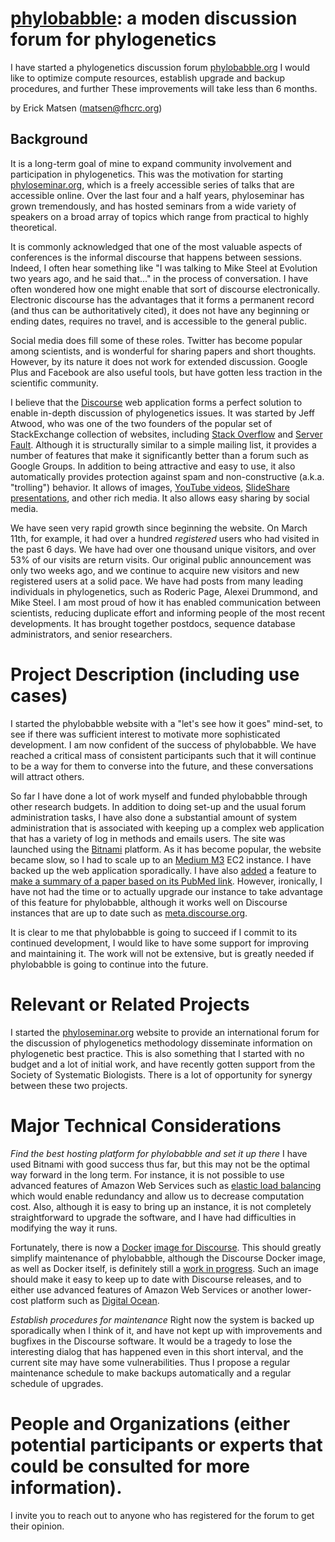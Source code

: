 # [phylobabble](http://phylobabble.org): a moden discussion forum for phylogenetics

I have started a phylogenetics discussion forum [phylobabble.org](http://phylobabble.org)
I would like to optimize compute resources, establish upgrade and backup procedures, and further
These improvements will take less than 6 months.

by Erick Matsen ([matsen@fhcrc.org](mailto:matsen@fhcrc.org))

## Background

It is a long-term goal of mine to expand community involvement and participation in phylogenetics.
This was the motivation for starting [phyloseminar.org](http://phyloseminar.org), which is a freely accessible series of talks that are accessible online.
Over the last four and a half years, phyloseminar has grown tremendously, and has hosted seminars from a wide variety of speakers on a broad array of topics which range from practical to highly theoretical.

It is commonly acknowledged that one of the most valuable aspects of conferences is the informal discourse that happens between sessions.
Indeed, I often hear something like "I was talking to Mike Steel at Evolution two years ago, and he said that..." in the process of conversation.
I have often wondered how one might enable that sort of discourse electronically.
Electronic discourse has the advantages that it forms a permanent record (and thus can be authoritatively cited), it does not have any beginning or ending dates, requires no travel, and is accessible to the general public.

Social media does fill some of these roles.
Twitter has become popular among scientists, and is wonderful for sharing papers and short thoughts.
However, by its nature it does not work for extended discussion.
Google Plus and Facebook are also useful tools, but have gotten less traction in the scientific community.

I believe that the [Discourse](http://discourse.org) web application forms a perfect solution to enable in-depth discussion of phylogenetics issues.
It was started by Jeff Atwood, who was one of the two founders of the popular set of StackExchange collection of websites, including [Stack Overflow](http://stackoverflow.com/) and [Server Fault](http://serverfault.com/).
Although it is structurally similar to a simple mailing list, it provides a number of features that make it significantly better than a forum such as Google Groups.
In addition to being attractive and easy to use, it also automatically provides protection against spam and non-constructive (a.k.a. "trolling") behavior.
It allows of images,
[YouTube videos](http://phylobabble.org/t/mike-steels-2011-predictions-how-is-he-doing-so-far/48/5),
[SlideShare presentations](http://phylobabble.org/t/concept-taxonomy/182),
and other rich media.
It also allows easy sharing by social media.

We have seen very rapid growth since beginning the website.
On March 11th, for example, it had over a hundred *registered* users who had visited in the past 6 days.
We have had over one thousand unique visitors, and over 53% of our visits are return visits.
Our original public announcement was only two weeks ago, and we continue to acquire new visitors and new registered users at a solid pace.
We have had posts from many leading individuals in phylogenetics, such as Roderic Page, Alexei Drummond, and Mike Steel.
I am most proud of how it has enabled communication between scientists, reducing duplicate effort and informing people of the most recent developments.
It has brought together postdocs, sequence database administrators, and senior researchers.

# Project Description (including use cases)

I started the phylobabble website with a "let's see how it goes" mind-set, to see if there was sufficient interest to motivate more sophisticated development.
I am now confident of the success of phylobabble.
We have reached a critical mass of consistent participants such that it will continue to be a way for them to converse into the future, and these conversations will attract others.

So far I have done a lot of work myself and funded phylobabble through other research budgets.
In addition to doing set-up and the usual forum administration tasks, I have also done a substantial amount of system administration that is associated with keeping up a complex web application that has a variety of log in methods and emails users.
The site was launched using the [Bitnami](http://bitnami.com) platform.
As it has become popular, the website became slow, so I had to scale up to an [Medium M3](http://aws.amazon.com/ec2/instance-types/) EC2 instance.
I have backed up the web application sporadically.
I have also [added](https://github.com/dysania/onebox/pull/199/files) a feature to [make a summary of a paper based on its PubMed link](https://meta.discourse.org/t/oneboxes-for-pubmed-are-here/13294).
However, ironically, I have not had the time or to actually upgrade our instance to take advantage of this feature for phylobabble, although it works well on Discourse instances that are up to date such as [meta.discourse.org](http://meta.discourse.org).

It is clear to me that phylobabble is going to succeed if I commit to its continued development, I would like to have some support for improving and maintaining it.
The work will not be extensive, but is greatly needed if phylobabble is going to continue into the future.


# Relevant or Related Projects

I started the [phyloseminar.org](http://phyloseminar.org) website to provide an international forum for the discussion of phylogenetics methodology disseminate information on phylogenetic best practice.
This is also something that I started with no budget and a lot of initial work, and have recently gotten support from the Society of Systematic Biologists.
There is a lot of opportunity for synergy between these two projects.

# Major Technical Considerations

*Find the best hosting platform for phylobabble and set it up there*
I have used Bitnami with good success thus far, but this may not be the optimal way forward in the long term.
For instance, it is not possible to use advanced features of Amazon Web Services such as [elastic load balancing](http://aws.amazon.com/elasticloadbalancing/) which would enable redundancy and allow us to decrease computation cost.
Also, although it is easy to bring up an instance, it is not completely straightforward to upgrade the software, and I have had difficulties in modifying the way it runs.

Fortunately, there is now a [Docker](https://www.docker.io/) [image for Discourse](https://github.com/discourse/discourse_docker).
This should greatly simplify maintenance of phylobabble, although the Discourse Docker image, as well as Docker itself, is definitely still a [work in progress](http://samsaffron.com/archive/2013/11/07/discourse-in-a-docker-container).
Such an image should make it easy to keep up to date with Discourse releases, and to either use advanced features of Amazon Web Services or another lower-cost platform such as [Digital Ocean](https://www.digitalocean.com).


*Establish procedures for maintenance*
Right now the system is backed up sporadically when I think of it, and have not kept up with improvements and bugfixes in the Discourse software.
It would be a tragedy to lose the interesting dialog that has happened even in this short interval, and the current site may have some vulnerabilities.
Thus I propose a regular maintenance schedule to make backups automatically and a regular schedule of upgrades.


# People and Organizations (either potential participants or experts that could be consulted for more information).

I invite you to reach out to anyone who has registered for the forum to get their opinion.


